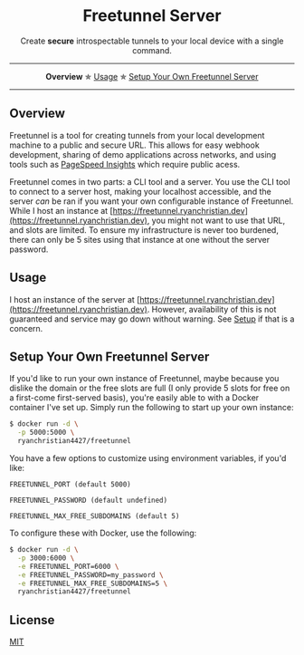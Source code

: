 <h1 align="center">Freetunnel Server</h1>

<p align="center">Create <strong>secure</strong> introspectable tunnels to your local device with a single command.</p>

---

<p align="center">
  <strong>Overview</strong> ✯
  <a href="#usage">Usage</a> ✯
  <a href="#setup">Setup Your Own Freetunnel Server</a>
</p>

---

## Overview

Freetunnel is a tool for creating tunnels from your local development machine to a public and secure URL. This allows for easy webhook development, sharing of demo applications across networks, and using tools such as [PageSpeed Insights](https://developers.google.com/speed/pagespeed/insights/) which require public acess.

Freetunnel comes in two parts: a CLI tool and a server. You use the CLI tool to connect to a server host, making your localhost accessible, and the server _can_ be ran if you want your own configurable instance of Freetunnel. While I host an instance at [https://freetunnel.ryanchristian.dev](https://freetunnel.ryanchristian.dev), you might not want to use that URL, and slots are limited. To ensure my infrastructure is never too burdened, there can only be 5 sites using that instance at one without the server password.

## Usage

I host an instance of the server at [https://freetunnel.ryanchristian.dev](https://freetunnel.ryanchristian.dev). However, availability of this is not guaranteed and service may go down without warning. See [Setup](#setup) if that is a concern.

## Setup Your Own Freetunnel Server  <a name="setup"></a>

If you'd like to run your own instance of Freetunnel, maybe because you dislike the domain or the free slots are full (I only provide 5 slots for free on a first-come first-served basis), you're easily able to with a Docker container I've set up. Simply run the following to start up your own instance:

```bash
$ docker run -d \
  -p 5000:5000 \
  ryanchristian4427/freetunnel
```

You have a few options to customize using environment variables, if you'd like:

```
FREETUNNEL_PORT (default 5000)

FREETUNNEL_PASSWORD (default undefined)

FREETUNNEL_MAX_FREE_SUBDOMAINS (default 5)
```

To configure these with Docker, use the following:

```bash
$ docker run -d \
  -p 3000:6000 \
  -e FREETUNNEL_PORT=6000 \
  -e FREETUNNEL_PASSWORD=my_password \
  -e FREETUNNEL_MAX_FREE_SUBDOMAINS=5 \
  ryanchristian4427/freetunnel
```

## License

[MIT](https://github.com/rschristian/freetunnel/blob/master/LICENSE)
